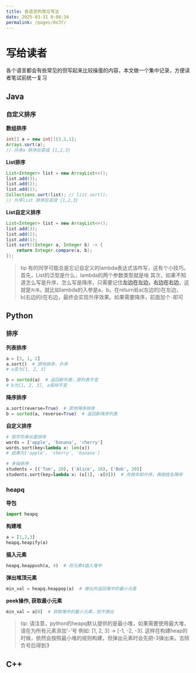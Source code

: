```yaml
---
title: 各语言的常见写法
date: 2025-03-31 8:08:34
permalink: /pages/0x3f/
---
```


# 写给读者
各个语言都会有些常见的但写起来比较操蛋的内容，本文做一个集中记录，方便读者笔试前统一复习

## Java

### 自定义排序

**数组排序**
```java
int[] a = new int[]{3,2,1};
Arrays.sort(a);
// 升序a 排序后变成 {1,2,3}
```

**List排序**
```java
List<Integer> list = new ArrayList<>();
list.add(3);
list.add(2);
list.add(1);
Collections.sort(list); // list.sort();
// 升序list 排序后变成 {1,2,3}
```

**List自定义排序**
```java
List<Integer> list = new ArrayList<>();
list.add(3);
list.add(2);
list.add(1);
list.sort((Integer a, Integer b) -> {
    return Integer.compare(a, b);
});
```
> tip
> 有的同学可能总是忘记自定义的lambda表达式该咋写，这有个小技巧。首先，List的泛型是什么，lambda的两个参数类型就是啥
> 其次，如果不知道怎么写是升序，怎么写是降序，只需要记住**左边在左边，右边在右边**，这就是`升序`。就比如lambda的入参是a，b。在return处a(左边的)在左边，b(右边的)在右边，最终会实现升序效果。如果需要降序，前面加个`-`即可


## Python

### 排序
**列表排序**
```python
a = [3, 1, 2]
a.sort()  # 原地排序，升序
# a变为[1, 2, 3]

b = sorted(a)  # 返回新列表，原列表不变
# b为[1, 2, 3], a保持不变
```

**降序排序**
```python
a.sort(reverse=True)  # 原地降序排序
b = sorted(a, reverse=True)  # 返回新降序列表
```

**自定义排序**
```python
# 按字符串长度排序
words = ['apple', 'banana', 'cherry']
words.sort(key=lambda x: len(x))
# 结果为['apple', 'cherry', 'banana']

# 多级排序
students = [('Tom', 20), ('Alice', 18), ('Bob', 20)]
students.sort(key=lambda x: (x[1], -x[0]))  # 先按年龄升序，再按姓名降序
```

### heapq
**导包**
```python
import heapq
```

**构建堆**
```python
a = [1,2,3]
heapq.heapify(a)
```

**插入元素**
```python
heapq.heappush(a, 4)  # 将元素4插入堆中
```

**弹出堆顶元素**
```python
min_val = heapq.heappop(a)  # 弹出并返回堆中的最小元素
```

**peek操作, 获取最小元素**
```python
min_val = a[0]  # 获取堆中的最小元素，但不弹出
```

> tip:
> 请注意，python的heapq默认提供的是最小堆，如果需要使用最大堆，请在为所有元素添加'-'号
> 例如: [1, 2, 3] -> [-1, -2, -3]. 这样在构建heap的时候，依然会按照最小堆的规则构建，但弹出元素时会先把-3弹出来。去除负号后得到3



## C++

